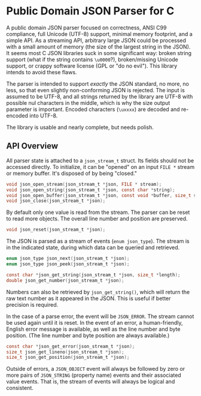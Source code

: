 # Public Domain JSON Parser for C

A public domain JSON parser focused on correctness, ANSI C99
compliance, full Unicode (UTF-8) support, minimal memory footprint,
and a simple API. As a streaming API, arbitrary large JSON could be
processed with a small amount of memory (the size of the largest
string in the JSON). It seems most C JSON libraries suck in some
significant way: broken string support (what if the string contains
`\u0000`?), broken/missing Unicode support, or crappy software license
(GPL or "do no evil"). This library intends to avoid these flaws.

The parser is intended to support *exactly* the JSON standard, no
more, no less, so that even slightly non-conforming JSON is rejected.
The input is assumed to be UTF-8, and all strings returned by the
library are UTF-8 with possible nul characters in the middle, which is
why the size output parameter is important. Encoded characters
(`\uxxxx`) are decoded and re-encoded into UTF-8.

The library is usable and nearly complete, but needs polish.

## API Overview

All parser state is attached to a `json_stream_t` struct. Its fields
should not be accessed directly. To initialize, it can be "opened" on
an input `FILE *` stream or memory buffer. It's disposed of by being
"closed."

~~~c
void json_open_stream(json_stream_t *json, FILE * stream);
void json_open_string(json_stream_t *json, const char *string);
void json_open_buffer(json_stream_t *json, const void *buffer, size_t size);
void json_close(json_stream_t *json);
~~~

By default only one value is read from the stream. The parser can be
reset to read more objects. The overall line number and position are
preserved.

~~~c
void json_reset(json_stream_t *json);
~~~

The JSON is parsed as a stream of events (`enum json_type`). The
stream is in the indicated state, during which data can be queried and
retrieved.

~~~c
enum json_type json_next(json_stream_t *json);
enum json_type json_peek(json_stream_t *json);

const char *json_get_string(json_stream_t *json, size_t *length);
double json_get_number(json_stream_t *json);
~~~

Numbers can also be retrieved by `json_get_string()`, which will
return the raw text number as it appeared in the JSON. This is useful
if better precision is required.

In the case of a parse error, the event will be `JSON_ERROR`. The
stream cannot be used again until it is reset. In the event of an
error, a human-friendly, English error message is available, as well
as the line number and byte position. (The line number and byte
position are always available.)

~~~c
const char *json_get_error(json_stream_t *json);
size_t json_get_lineno(json_stream_t *json);
size_t json_get_position(json_stream_t *json);
~~~

Outside of errors, a `JSON_OBJECT` event will always be followed by
zero or more pairs of `JSON_STRING` (property name) events and their
associated value events. That is, the stream of events will always be
logical and consistent.

